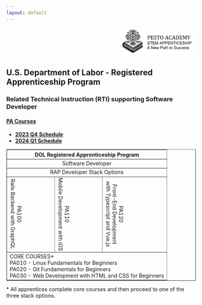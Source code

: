 ```yaml
---
layout: default
---
```

<div style="text-align: right"><img src="../res/logo_with_text.png" width="200"></div>

## U.S. Department of Labor - Registered Apprenticeship Program

### Related Technical Instruction (RTI) supporting Software Developer

#### **[PA Courses](pa_courses.md)**

- **[2023 Q4 Schedule](2023.q4.schedule.md)**
- **[2024 Q1 Schedule](2024.q1.schedule.md)**

<table border="1">
  <thead>
    <tr>
      <th colspan="3" style="text-align: center;">DOL Registered Apprenticeship Program</th>
    </tr>
  </thead>
  <tbody>
    <tr>
      <td colspan="3" style="text-align: center;">Software Developer</td>
    </tr>
    <tr>
      <td colspan="3" style="text-align: center;">RAP Developer Stack Options</td>
    </tr>
    <tr>
      <td style="text-align: center;"><div style="writing-mode: vertical-rl;">PA100<br>Rails Backend with GraphQL</div></td>
      <td style="text-align: center;"><div style="writing-mode: vertical-rl;">PA110<br>Mobile Development with iOS</div></td>
      <td style="text-align: center;"><div style="writing-mode: vertical-rl;">PA120<br>Front-End Development<br>with Typescript and Vue.js</div></td>
    </tr>
    <tr>
      <td colspan="3">CORE COURSES*<br>
      PA010 - Linux Fundamentals for Beginners<br>
      PA020 - Git Fundamentals for Beginners<br>
      PA030 - Web Development with HTML and CSS for Beginners
      </td>
    </tr>
  </tbody>
</table>
<p>* All apprentices complete core courses and then proceed to one of the three stack options.</p>
